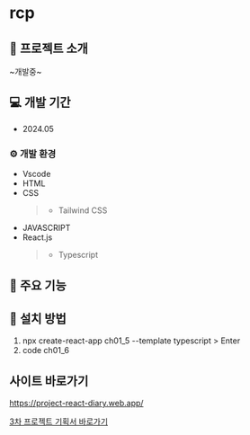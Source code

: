 # rcp




## 📕 프로젝트 소개
~개발중~


## 💻 개발 기간
* 2024.05

### ⚙ 개발 환경
* Vscode
* HTML
* CSS
  > * Tailwind CSS
* JAVASCRIPT
* React.js
  > * Typescript


## 📌 주요 기능



## 📢 설치 방법
1. npx create-react-app ch01_5 --template typescript > Enter
2. code ch01_6



## 사이트 바로가기
<https://project-react-diary.web.app/>


[3차 프로젝트 기획서 바로가기](https://yjjang39.github.io/react-diary/diary_upload.pdf)


















